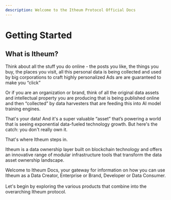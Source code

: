 ```yaml
---
description: Welcome to the Itheum Protocol Official Docs
---
```


# Getting Started

## What is Itheum?

Think about all the stuff you do online - the posts you like, the things you buy, the places you visit, all this personal data is being collected and used by big corporations to craft highly personalized Ads are are guaranteed to make you “click”

Or if you are an organization or brand, think of all the original data assets and intellectual property you are producing that is being published online and then “collected” by data harvesters that are feeding this into AI model training engines.

That's your data! And it's a super valuable “asset” that’s powering a world that is seeing exponential data-fueled technology growth. But here's the catch: you don't really own it.&#x20;

That's where Itheum steps in.&#x20;

Itheum is a data ownership layer built on blockchain technology and offers an innovative range of modular infrastructure tools that transform the data asset ownership landscape.

Welcome to Itheum Docs, your gateway for information on how you can use Itheum as a Data Creator, Enterprise or Brand, Developer or Data Consumer.\
\
Let's begin by exploring the various products that combine into the overarching Itheum protocol.
